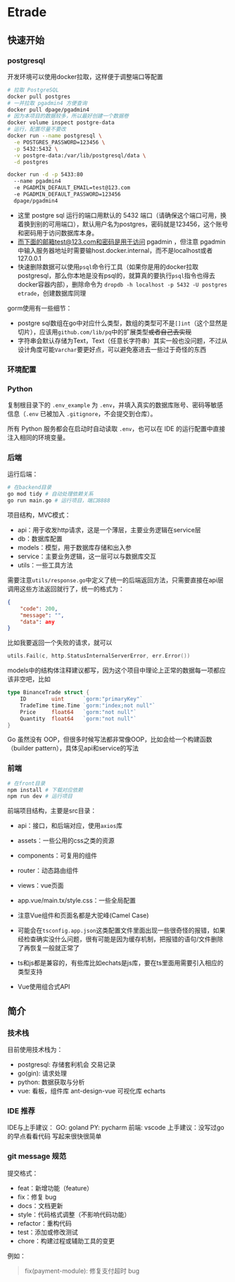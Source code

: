 # Etrade

## 快速开始

### postgresql

开发环境可以使用docker拉取，这样便于调整端口等配置

```bash
# 拉取 PostgreSQL
docker pull postgres
# 一并拉取 pgadmin4 方便查询
docker pull dpage/pgadmin4
# 因为本项目的数据较多，所以最好创建一个数据卷
docker volume inspect postgre-data
# 运行，配置尽量不要改
docker run --name postgresql \
  -e POSTGRES_PASSWORD=123456 \
  -p 5432:5432 \
  -v postgre-data:/var/lib/postgresql/data \
  -d postgres

docker run -d -p 5433:80 
  --name pgadmin4 
  -e PGADMIN_DEFAULT_EMAIL=test@123.com 
  -e PGADMIN_DEFAULT_PASSWORD=123456 
  dpage/pgadmin4
```

- 这里 postgre sql 运行的端口用默认的 5432 端口（请确保这个端口可用，换着换到别的可用端口），默认用户名为postgres，密码就是123456，这个账号和密码用于访问数据库本身。
- 而下面的邮箱test@123.com和密码是用于访问 pgadmin ，但注意 pgadmin 中输入服务器地址时需要输host.docker.internal，而不是localhost或者127.0.0.1
- 快速删除数据可以使用`psql`命令行工具（如果你是用的docker拉取postgresql，那么你本地是没有psql的，就算真的要执行`psql`指令也得去docker容器内部），删除命令为 `dropdb -h localhost -p 5432 -U postgres etrade`，创建数据库同理

gorm使用有一些细节：

- postgre sql数组在go中对应什么类型，数组的类型可不是`[]int`（这个显然是切片），应该用`github.com/lib/pq`中的扩展类型<del>或者自己去实现</del>
- 字符串会默认存储为Text，Text（任意长字符串）其实一般也没问题，不过从设计角度可能`Varchar`要更好点，可以避免塞进去一些过于奇怪的东西

### 环境配置

### Python

复制根目录下的 `.env_example` 为 `.env`，并填入真实的数据库账号、密码等敏感信息（`.env` 已被加入 `.gitignore`，不会提交到仓库）。

所有 Python 服务都会在启动时自动读取 `.env`，也可以在 IDE 的运行配置中直接注入相同的环境变量。


### 后端

运行后端：

```bash
# 在backend目录
go mod tidy # 自动处理依赖关系
go run main.go # 运行项目，端口8888
```

项目结构，MVC模式：
- api：用于收发http请求，这是一个薄层，主要业务逻辑在service层
- db：数据库配置
- models：模型，用于数据库存储和出入参
- service：主要业务逻辑，这一层可以与数据库交互
- utils：一些工具方法

需要注意`utils/response.go`中定义了统一的后端返回方法，只需要直接在api层调用这些方法返回就行了，统一的格式为：

```json
{
    "code": 200,
    "message": "",
    "data": any
}
```

比如我要返回一个失败的请求，就可以

```go
utils.Fail(c, http.StatusInternalServerError, err.Error())
```

models中的结构体注释建议都写，因为这个项目中理论上正常的数据每一项都应该非空吧，比如

```go
type BinanceTrade struct {
	ID        uint      `gorm:"primaryKey"`
	TradeTime time.Time `gorm:"index;not null"`
	Price     float64   `gorm:"not null"`
	Quantity  float64   `gorm:"not null"`
}
```

Go 虽然没有 OOP，但很多时候写法都非常像OOP，比如会给一个构建函数（builder pattern），具体见api和service的写法

### 前端

```bash
# 在front目录
npm install # 下载对应依赖
npm run dev # 运行项目
```

前端项目结构，主要是src目录：

- api：接口，和后端对应，使用`axios`库
- assets：一些公用的css之类的资源
- components：可复用的组件
- router：动态路由组件
- views：vue页面
- app.vue/main.tx/style.css：一些全局配置

- 注意Vue组件和页面名都是大驼峰(Camel Case)
- 可能会在`tsconfig.app.json`这类配置文件里面出现一些很奇怪的报错，如果经检查确实没什么问题，很有可能是因为缓存机制，把报错的语句/文件删除了再恢复一般就正常了
- ts和js都是兼容的，有些库比如echats是js库，要在ts里面用需要引入相应的类型支持
- Vue使用组合式API

## 简介

### 技术栈

目前使用技术栈为：
- postgresql: 存储套利机会 交易记录
- go(gin): 请求处理
- python: 数据获取与分析
- vue: 看板，组件库 ant-design-vue 可视化库 echarts

### IDE 推荐

IDE与上手建议：
GO: goland 
PY: pycharm
前端: vscode
上手建议：没写过go的早点看看代码 写起来很快很简单


### git message 规范

提交格式：
- feat：新增功能（feature）
- fix：修复 bug
- docs：文档更新
- style：代码格式调整（不影响代码功能）
- refactor：重构代码
- test：添加或修改测试
- chore：构建过程或辅助工具的变更

例如：

> fix(payment-module): 修复支付超时 bug

